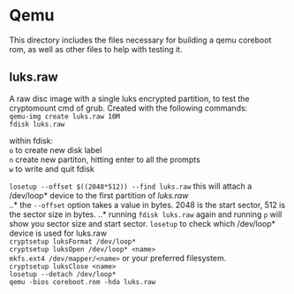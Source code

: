 # Qemu

This directory includes the files necessary for building a qemu 
coreboot rom, as well as other files to help with testing it.

## luks.raw

A raw disc image with a single luks encrypted partition, to test the 
cryptomount cmd of grub. Created with the following commands:  
`qemu-img create luks.raw 10M`  
`fdisk luks.raw`

within fdisk:  
`o` to create new disk label  
`n` create new partiton, hitting enter to all the prompts  
`w` to write and quit fdisk  

`losetup --offset $((2048*512)) --find luks.raw` this will attach a 
/dev/loop* device to the first partition of *luks.raw*  
..* the `--offset` option takes a value in bytes. 2048 is the start sector, 512 is the sector size in bytes.
..* running `fdisk luks.raw` again and running `p` will show you sector size and start sector.
`losetup` to check which /dev/loop* device is used for luks.raw  
`cryptsetup luksFormat /dev/loop*`  
`cryptsetup luksOpen /dev/loop* <name>`  
`mkfs.ext4 /dev/mapper/<name>` or your preferred filesystem.  
`cryptsetup luksClose <name>`  
`losetup --detach /dev/loop*`  
`qemu -bios coreboot.rom -hda luks.raw`  
